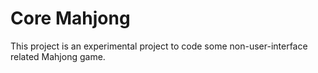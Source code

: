 # Core Mahjong

This project is an experimental project to code some non-user-interface related Mahjong game.
 
